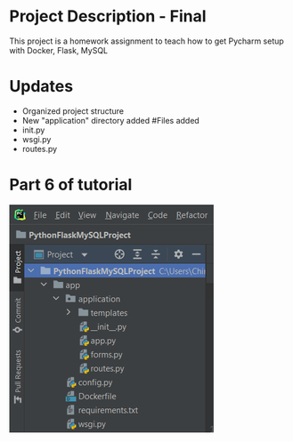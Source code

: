 # Project Description - Final
This project is a homework assignment to teach how to get Pycharm setup with Docker, Flask, MySQL
# Updates
* Organized project structure
* New "application" directory added
#Files added
* init.py
* wsgi.py
* routes.py
# Part 6 of tutorial
![app factory](screenshots/Screenshot%20(19).png)
